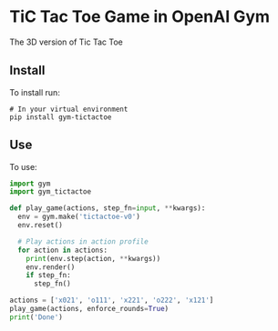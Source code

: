 # TiC Tac Toe Game in OpenAI Gym
The 3D version of Tic Tac Toe

## Install
To install run:
```console
# In your virtual environment
pip install gym-tictactoe
```

## Use
To use:
```python
import gym
import gym_tictactoe

def play_game(actions, step_fn=input, **kwargs):
  env = gym.make('tictactoe-v0')
  env.reset()

  # Play actions in action profile
  for action in actions:
    print(env.step(action, **kwargs))
    env.render()
    if step_fn:
      step_fn()

actions = ['x021', 'o111', 'x221', 'o222', 'x121']
play_game(actions, enforce_rounds=True)
print('Done')

```